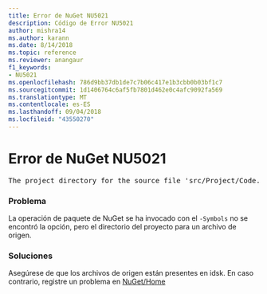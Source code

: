```yaml
---
title: Error de NuGet NU5021
description: Código de Error NU5021
author: mishra14
ms.author: karann
ms.date: 8/14/2018
ms.topic: reference
ms.reviewer: anangaur
f1_keywords:
- NU5021
ms.openlocfilehash: 786d9bb37db1de7c7b06c417e1b3cbb0b03bf1c7
ms.sourcegitcommit: 1d1406764c6af5fb7801d462e0c4afc9092fa569
ms.translationtype: MT
ms.contentlocale: es-ES
ms.lasthandoff: 09/04/2018
ms.locfileid: "43550270"
---
```

# <a name="nuget-error-nu5021"></a>Error de NuGet NU5021
<pre>The project directory for the source file 'src/Project/Code.cs' could not be found.</pre>

### <a name="issue"></a>Problema

La operación de paquete de NuGet se ha invocado con el `-Symbols` no se encontró la opción, pero el directorio del proyecto para un archivo de origen.


### <a name="solution"></a>Soluciones

Asegúrese de que los archivos de origen están presentes en idsk. En caso contrario, registre un problema en [NuGet/Home](https://github.com/NuGet/Home/issues)

